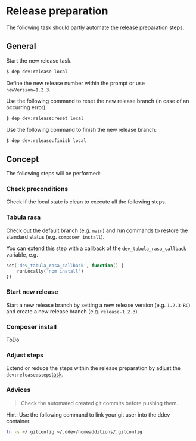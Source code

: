 # Release preparation

The following task should partly automate the release preparation steps.

## General

Start the new release task.

```bash
$ dep dev:release local
```

Define the new release number within the prompt or use `--newVersion=1.2.3`.

Use the following command to reset the new release branch (in case of an occurring error):

```bash
$ dep dev:release:reset local
```

Use the following command to finish the new release branch:

```bash
$ dep dev:release:finish local
```

## Concept

The following steps will be performed:

### Check preconditions

Check if the local state is clean to execute all the following steps.

### Tabula rasa

Check out the default branch (e.g. `main`) and run commands to restore the standard status (e.g. `composer install`).

You can extend this step with a callback of the `dev_tabula_rasa_callback` variable, e.g.

```php
set('dev_tabula_rasa_callback', function() {
    runLocally('npm install')
})
```

### Start new release

Start a new release branch by setting a new release version (e.g. `1.2.3-RC`) and create a new release branch (e.g. `release-1.2.3`).

### Composer install

ToDo

### Adjust steps

Extend or reduce the steps within the release preparation by adjust the `dev:release:steps`[task](../deployer/dev/task/release.php#L17).

### Advices

> Check the automated created git commits before pushing them. 

Hint: Use the following command to link your git user into the ddev container.

```bash
ln -s ~/.gitconfig ~/.ddev/homeadditions/.gitconfig
```